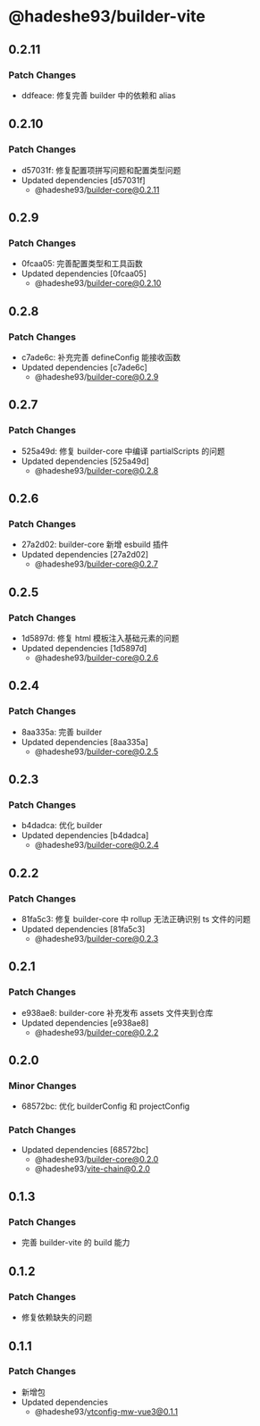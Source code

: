 # @hadeshe93/builder-vite

## 0.2.11

### Patch Changes

- ddfeace: 修复完善 builder 中的依赖和 alias

## 0.2.10

### Patch Changes

- d57031f: 修复配置项拼写问题和配置类型问题
- Updated dependencies [d57031f]
  - @hadeshe93/builder-core@0.2.11

## 0.2.9

### Patch Changes

- 0fcaa05: 完善配置类型和工具函数
- Updated dependencies [0fcaa05]
  - @hadeshe93/builder-core@0.2.10

## 0.2.8

### Patch Changes

- c7ade6c: 补充完善 defineConfig 能接收函数
- Updated dependencies [c7ade6c]
  - @hadeshe93/builder-core@0.2.9

## 0.2.7

### Patch Changes

- 525a49d: 修复 builder-core 中编译 partialScripts 的问题
- Updated dependencies [525a49d]
  - @hadeshe93/builder-core@0.2.8

## 0.2.6

### Patch Changes

- 27a2d02: builder-core 新增 esbuild 插件
- Updated dependencies [27a2d02]
  - @hadeshe93/builder-core@0.2.7

## 0.2.5

### Patch Changes

- 1d5897d: 修复 html 模板注入基础元素的问题
- Updated dependencies [1d5897d]
  - @hadeshe93/builder-core@0.2.6

## 0.2.4

### Patch Changes

- 8aa335a: 完善 builder
- Updated dependencies [8aa335a]
  - @hadeshe93/builder-core@0.2.5

## 0.2.3

### Patch Changes

- b4dadca: 优化 builder
- Updated dependencies [b4dadca]
  - @hadeshe93/builder-core@0.2.4

## 0.2.2

### Patch Changes

- 81fa5c3: 修复 builder-core 中 rollup 无法正确识别 ts 文件的问题
- Updated dependencies [81fa5c3]
  - @hadeshe93/builder-core@0.2.3

## 0.2.1

### Patch Changes

- e938ae8: builder-core 补充发布 assets 文件夹到仓库
- Updated dependencies [e938ae8]
  - @hadeshe93/builder-core@0.2.2

## 0.2.0

### Minor Changes

- 68572bc: 优化 builderConfig 和 projectConfig

### Patch Changes

- Updated dependencies [68572bc]
  - @hadeshe93/builder-core@0.2.0
  - @hadeshe93/vite-chain@0.2.0

## 0.1.3

### Patch Changes

- 完善 builder-vite 的 build 能力

## 0.1.2

### Patch Changes

- 修复依赖缺失的问题

## 0.1.1

### Patch Changes

- 新增包
- Updated dependencies
  - @hadeshe93/vtconfig-mw-vue3@0.1.1
